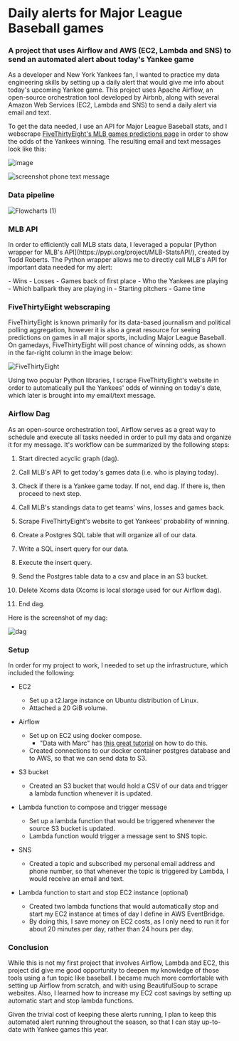 # Daily alerts for Major League Baseball games
### A project that uses Airflow and AWS (EC2, Lambda and SNS) to send an automated alert about today's Yankee game

<p>As a developer and New York Yankees fan, I wanted to practice my data engineering skills by setting up a daily alert that would give me info about today's upcoming Yankee game.
This project uses Apache Airflow, an open-source orchestration tool developed by Airbnb, along with several Amazon Web Services (EC2, Lambda and SNS) to send a daily alert via email and text. 

To get the data needed, I use an API for Major League Baseball stats, and I webscrape [FiveThirtyEight's MLB games predictions page](https://projects.fivethirtyeight.com/2023-mlb-predictions/games/) in order to show the odds of the Yankees winning. The resulting email and text messages look like this:
</p>

![image](https://github.com/DElwell90/baseball-project/assets/26678347/42d2d335-4dc1-415f-9307-637fd22dd62e)

![screenshot phone text message](https://github.com/DElwell90/baseball-project/assets/26678347/3d65f9ef-2b46-455b-b8f6-7d6edf08124a)

### Data pipeline
![Flowcharts (1)](https://github.com/DElwell90/baseball-project/assets/26678347/994d5f54-49cf-42d3-8510-27c503729620)


### MLB API
<p>In order to efficiently call MLB stats data, I leveraged a popular [Python wrapper for MLB's API](https://pypi.org/project/MLB-StatsAPI/), created by Todd Roberts. The Python wrapper allows me to directly call MLB's API for important data needed for my alert: </p>
- Wins
- Losses
- Games back of first place
- Who the Yankees are playing
- Which ballpark they are playing in
- Starting pitchers
- Game time


### FiveThirtyEight webscraping
<p> FiveThirtyEight is known primarily for its data-based journalism and political polling aggregation, however it is also a great resource for seeing predictions on games in all major sports, including Major League Baseball. On gamedays, FiveThirtyEight will post chance of winning odds, as shown in the far-right column in the image below:</p>

![FiveThirtyEight](https://github.com/DElwell90/baseball-project/assets/26678347/5d10046f-1a3d-44c4-b858-bebd565b55fe)

Using two popular Python libraries, I scrape FiveThirtyEight's website in order to automatically pull the Yankees' odds of winning on today's date, which later is brought into my email/text message.

### Airflow Dag
<p> As an open-source orchestration tool, Airflow serves as a great way to schedule and execute all tasks needed in order to pull my data and organize it for my message. It's workflow can be summarized by the following steps: </p>

1. Start directed acyclic graph (dag).
2. Call MLB's API to get today's games data (i.e. who is playing today).

3. Check if there is a Yankee game today. If not, end dag. If there is, then proceed to next step.

4. Call MLB's standings data to get teams' wins, losses and games back.

5. Scrape FiveThirtyEight's website to get Yankees' probability of winning.
6. Create a Postgres SQL table that will organize all of our data.
7. Write a SQL insert query for our data.
8. Execute the insert query.
9. Send the Postgres table data to a csv and place in an S3 bucket.
10. Delete Xcoms data (Xcoms is local storage used for our Airflow dag).
11. End dag.

<p>Here is the screenshot of my dag: </p>

![dag](https://github.com/DElwell90/baseball-project/assets/26678347/d62a4a6d-c270-43b9-95ef-c00cd9bab423)

### Setup
In order for my project to work, I needed to set up the infrastructure, which included the following:
- EC2
    - Set up a t2.large instance on Ubuntu distribution of Linux.
    - Attached a 20 GiB volume.

- Airflow
    - Set up on EC2 using docker compose.
        - "Data with Marc" has [this great tutorial](https://www.youtube.com/watch?v=aTaytcxy2Ck) on how to do this.
    - Created connections to our docker container postgres database and to AWS, so that we can send data to S3.

- S3 bucket
    - Created an S3 bucket that would hold a CSV of our data and trigger a lambda function whenever it is updated.

- Lambda function to compose and trigger message
    - Set up a lambda function that would be triggered whenever the source S3 bucket is updated.
    - Lambda function would trigger a message sent to SNS topic.

- SNS
    - Created a topic and subscribed my personal email address and phone number, so that whenever the topic is triggered by Lambda, I would receive an email and text.

- Lambda function to start and stop EC2 instance (optional)
    - Created two lambda functions that would automatically stop and start my EC2 instance at times of day I define in AWS EventBridge.
    - By doing this, I save money on EC2 costs, as I only need to run it for about 20 minutes per day, rather than 24 hours per day.

### Conclusion
<p>While this is not my first project that involves Airflow, Lambda and EC2, this project did give me good opportunity to deepen my knowledge of those tools using a fun topic like baseball. I became much more comfortable with setting up Airflow from scratch, and with using BeautifulSoup to scrape websites. Also, I learned how to increase my EC2 cost savings by setting up automatic start and stop lambda functions.</p>

<p>Given the trivial cost of keeping these alerts running, I plan to keep this automated alert running throughout the season, so that I can stay up-to-date with Yankee games this year.</p>
